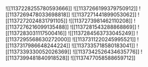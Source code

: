 ![[1137228255780593666]]
![[1137266199379750912]]
![[1137269478033698818]]
![[1137271441899053062]]
![[1137272024831791105]]
![[1137273981462110208]]
![[1137276216099135488]]
![[1137281543288868869]]
![[1137283031117500416]]
![[1137284563733045249]]
![[1137295568630272000]]
![[1137311220245995521]]
![[1137317986648244224]]
![[1137335718580183041]]
![[1137339330052026369]]
![[1137342526434635776]]
![[1137399481840918528]]
![[1137477058588659712]]
